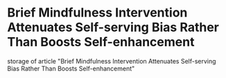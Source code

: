 # Brief Mindfulness Intervention Attenuates Self-serving Bias Rather Than Boosts Self-enhancement
storage of article "Brief Mindfulness Intervention Attenuates Self-serving Bias Rather Than Boosts Self-enhancement"

